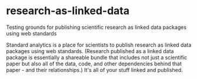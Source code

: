 research-as-linked-data
=======================

Testing grounds for publishing scientific research as linked data packages using web standards


Standard analytics is a place for scientists to publish research as linked data packages using web standards.  (Research published as a linked data package is essentially a shareable bundle that includes not just a scientific paper but also all of the data, code, and other dependencies behind that paper - and their relationships.)  It's all of your stuff linked and published.
